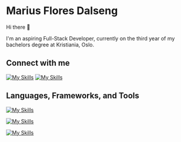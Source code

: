 # Marius Flores Dalseng

Hi there 👋

I'm an aspiring Full-Stack Developer, currently on the third year of my bachelors degree at Kristiania, Oslo.
<!--
**Mariusflores/Mariusflores** is a ✨ _special_ ✨ repository because its `README.md` (this file) appears on your GitHub profile.

Here are some ideas to get you started:


- 🔭 I’m currently working on ...
- 🌱 I’m currently learning ...
- 👯 I’m looking to collaborate on ...
- 🤔 I’m looking for help with ...
- 💬 Ask me about ...
- 📫 How to reach me: ...
- 😄 Pronouns: ...
- ⚡ Fun fact: ...
-->
## Connect with me
[![My Skills](https://skillicons.dev/icons?i=linkedin)](https://www.linkedin.com/in/marius-flores-dalseng-1a5828164/)
[![My Skills](https://skillicons.dev/icons?i=github)](https://www.github.com/mariusflores)



## Languages, Frameworks, and Tools
[![My Skills](https://skillicons.dev/icons?i=js,html,css,java,py,cs)](https://skillicons.dev)

[![My Skills](https://skillicons.dev/icons?i=maven,react,spring,nodejs)](https://skillicons.dev)

[![My Skills](https://skillicons.dev/icons?i=idea,aws,azure,mysql,docker,figma,git,postman,selenium,vite,unity)](https://skillicons.dev)



